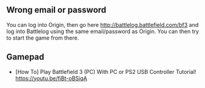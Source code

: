 ## Wrong email or password

You can log into Origin, then go here http://battlelog.battlefield.com/bf3 and log into Battlelog using the same email/password as Origin. You can then try to start the game from there.

## Gamepad

- [How To] Play Battlefield 3 (PC) With PC or PS2 USB Controller Tutorial! https://youtu.be/fiBt-oBSiqA